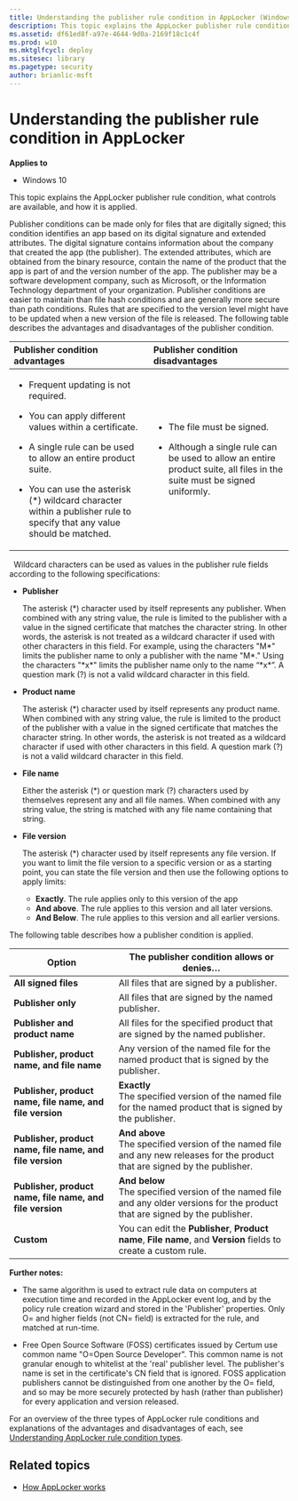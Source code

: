 ```yaml
---
title: Understanding the publisher rule condition in AppLocker (Windows 10)
description: This topic explains the AppLocker publisher rule condition, what controls are available, and how it is applied.
ms.assetid: df61ed8f-a97e-4644-9d0a-2169f18c1c4f
ms.prod: w10
ms.mktglfcycl: deploy
ms.sitesec: library
ms.pagetype: security
author: brianlic-msft
---
```


# Understanding the publisher rule condition in AppLocker

**Applies to**
-   Windows 10

This topic explains the AppLocker publisher rule condition, what controls are available, and how it is applied.

Publisher conditions can be made only for files that are digitally signed; this condition identifies an app based on its digital signature and extended attributes. The digital signature contains information about the company that created the app (the publisher). The extended attributes, which are obtained from the binary resource, contain the name of the product that the app is part of and the version number of the app. The publisher may be a software development company, such as Microsoft, or the Information Technology department of your organization.
Publisher conditions are easier to maintain than file hash conditions and are generally more secure than path conditions. Rules that are specified to the version level might have to be updated when a new version of the file is released. The following table describes the advantages and disadvantages 
of the publisher condition.

<table>
<colgroup>
<col width="50%" />
<col width="50%" />
</colgroup>
<thead>
<tr class="header">
<th align="left">Publisher condition advantages</th>
<th align="left">Publisher condition disadvantages</th>
</tr>
</thead>
<tbody>
<tr class="odd">
<td align="left"><ul>
<li><p>Frequent updating is not required.</p></li>
<li><p>You can apply different values within a certificate.</p></li>
<li><p>A single rule can be used to allow an entire product suite.</p></li>
<li><p>You can use the asterisk (*) wildcard character within a publisher rule to specify that any value should be matched.</p></li>
</ul></td>
<td align="left"><ul>
<li><p>The file must be signed.</p></li>
<li><p>Although a single rule can be used to allow an entire product suite, all files in the suite must be signed uniformly.</p></li>
</ul></td>
</tr>
</tbody>
</table>
 
Wildcard characters can be used as values in the publisher rule fields according to the following specifications:

-   **Publisher**

    The asterisk (\*) character used by itself represents any publisher. When combined with any string value, the rule is limited to the publisher with a value in the signed certificate that matches the character string. In other words, the asterisk is not treated as a wildcard character if used with other characters in this field. For example, using the characters "M\*" limits the publisher name to only a publisher with the name "M\*." Using the characters "\*x\*" limits the publisher name only to the name “\*x\*”. A question mark (?) is not a valid wildcard character in this field.

-   **Product name**

    The asterisk (\*) character used by itself represents any product name. When combined with any string value, the rule is limited to the product of the publisher with a value in the signed certificate that matches the character string. In other words, the asterisk is not treated as a wildcard character if used with other characters in this field. A question mark (?) is not a valid wildcard character in this field.

-   **File name**

    Either the asterisk (\*) or question mark (?) characters used by themselves represent any and all file names. When combined with any string value, the string is matched with any file name containing that string.

-   **File version**

    The asterisk (\*) character used by itself represents any file version. If you want to limit the file version to a specific version or as a starting point, you can state the file version and then use the following options to apply limits:

    -   **Exactly**. The rule applies only to this version of the app
    -   **And above**. The rule applies to this version and all later versions.
    -   **And Below**. The rule applies to this version and all earlier versions.

The following table describes how a publisher condition is applied.

| Option | The publisher condition allows or denies…|
| - | - |
| **All signed files** | All files that are signed by a publisher.| 
| **Publisher only** | All files that are signed by the named publisher.| 
| **Publisher and product name** | All files for the specified product that are signed by the named publisher.| 
| **Publisher, product name, and file name** | Any version of the named file for the named product that is signed by the publisher.| 
| **Publisher, product name, file name, and file version** | **Exactly**<br/>The specified version of the named file for the named product that is signed by the publisher.| 
| **Publisher, product name, file name, and file version** | **And above**<br/>The specified version of the named file and any new releases for the product that are signed by the publisher.| 
| **Publisher, product name, file name, and file version**| **And below**<br/>The specified version of the named file and any older versions for the product that are signed by the publisher.| 
| **Custom** | You can edit the **Publisher**, **Product name**, **File name**, and **Version** fields to create a custom rule.| 

**Further notes:**

-    The same algorithm is used to extract rule data on computers at execution time and recorded in the AppLocker event log, and by the policy rule creation wizard and stored in the 'Publisher' properties.  Only O= and higher fields (not CN= field) is extracted for the rule, and matched at run-time. 

-    Free Open Source Software (FOSS) certificates issued by Certum use common name "O=Open Source Developer".  This common name is not granular enough to whitelist at the 'real' publisher level.  The publisher's name is set in the certificate's CN field that is ignored.  FOSS application publishers cannot be distinguished from one another by the O= field, and so may be more securely protected by hash (rather than publisher) for every application and version released.

For an overview of the three types of AppLocker rule conditions and explanations of the advantages and disadvantages of each, see [Understanding AppLocker rule condition types](understanding-applocker-rule-condition-types.md).
 
## Related topics

- [How AppLocker works](how-applocker-works-techref.md)
